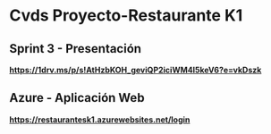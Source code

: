 # Cvds Proyecto-Restaurante K1
## Sprint 3 - Presentación
**https://1drv.ms/p/s!AtHzbKOH_geviQP2iciWM4l5keV6?e=vkDszk**
## Azure - Aplicación Web
**https://restaurantesk1.azurewebsites.net/login​**
